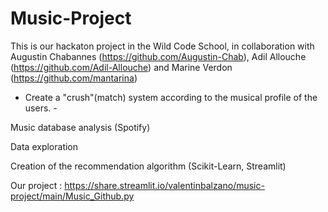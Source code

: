 # Music-Project

This is our hackaton project in the Wild Code School, in collaboration with Augustin Chabannes (https://github.com/Augustin-Chab), Adil Allouche (https://github.com/Adil-Allouche) and Marine Verdon (https://github.com/mantarina)


- Create a "crush"(match) system according to the musical profile of the users. -

Music database analysis (Spotify)

Data exploration

Creation of the recommendation algorithm (Scikit-Learn, Streamlit)

Our project : https://share.streamlit.io/valentinbalzano/music-project/main/Music_Github.py
